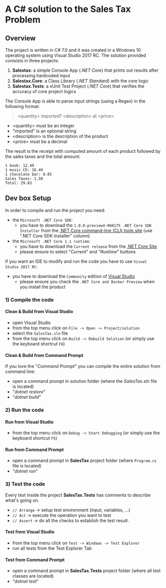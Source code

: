 # A C# solution to the Sales Tax Problem

## Overview
The project is written in C# 7.0 and it was created in a Windows 10 operating system using Visual Studio 2017 RC. 
The solution provided conisists in three projects:

1. **Salestax**: a simple Console App (*.NET Core*) that prints out results after processing hardcoded input
2. **Salestax.Core**: a Class Library (*.NET Standard*) with the core logic
3. **Salestax.Tests**: a xUnit Test Project (*.NET Core*) that verifies the accuracy of core project logics

The Console App is able to parse input strings (using a Regex) in the following format:
> \<quantity\> imported? \<description\> at \<price\>

- \<quantity\> must be an integer
- "imported" is an optional string
- \<description\> is the description of the product
- \<price\> must be a decimal

The result is the receipt with computed amount of each product followed by the sales taxes and the total amount:
```
1 book: 12.49
1 music CD: 16.49
1 chocolate bar: 0.85
Sales Taxes: 1.50
Total: 29.83
```

## Dev box Setup
In order to compile and run the project you need:
- the `Microsoft .NET Core SDK`:
    - you have to download the `1.0.0-preview4-004175 .NET Core SDK Installer` from the [.NET Core command-line (CLI) tools site](https://github.com/dotnet/cli#installers-and-binaries) (use ".NET Core SDK Installer" column)
- the `Microsoft .NET Core 1.1 runtime`:
    - you have to download the `Current release` from the [.NET Core Site](https://www.microsoft.com/net/download/core)
    - please ensure to select "*Current*" and "*Runtime*" buttons

If you want an IDE to modify and run the code you have to use `Visual Studio 2017 RC`:
- you have to download the `Community` edition of [Visual Studio](https://www.visualstudio.com/vs/visual-studio-2017-rc/)
    - please ensure you check the `.NET Core and Docker Preview` when you install the product

### 1) Compile the code
#### Clean & Build from Visual Studio
- open Visual Studio
- from the top menu click on `File -> Open -> Project/solution`
- select the `SalesTax.sln` file
- from the top menu click on `Build -> Rebuild Solution` (or simply use the keyboard shortcut `F6`)

#### Clean & Build from Command Prompt
If you love the "*Command Prompt*" you can compile the entire solution from command line:
- open a command prompt in solution folder (where the *SalesTax.sln* file is located)
- "*dotnet restore*"
- "*dotnet build*"

### 2) Run the code
#### Run from Visual Studio
- from the top menu click on `Debug -> Start Debugging` (or simply use the keyboard shortcut `F5`)

#### Run from Command Prompt
- open a command prompt in **SalesTax** project folder (where `Program.cs` file is located)
- "*dotnet run*"

### 3) Test the code
Every test inside the project **SalesTax.Tests** has comments to describe what's going on.
* `// Arrange` -> setup test environment (input, variables, ...)
* `// Act` -> execute the operation you want to test
* `// Assert` -> do all the checks to establish the test result.

#### Test from Visual Studio
- from the top menu click on `Test -> Windows -> Test Explorer`
- run all tests from the Test Explorer Tab

#### Test from Command Prompt
- open a command prompt in **SalesTax.Tests** project folder (where all test classes are located)
- "*dotnet test*"